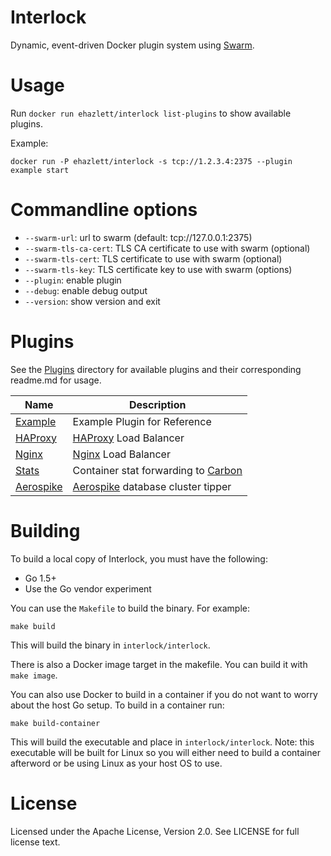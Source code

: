 # Interlock
Dynamic, event-driven Docker plugin system using [Swarm](https://github.com/docker/swarm).

# Usage
Run `docker run ehazlett/interlock list-plugins` to show available plugins.

Example:

`docker run -P ehazlett/interlock -s tcp://1.2.3.4:2375 --plugin example start`

# Commandline options

- `--swarm-url`: url to swarm (default: tcp://127.0.0.1:2375)
- `--swarm-tls-ca-cert`: TLS CA certificate to use with swarm (optional)
- `--swarm-tls-cert`: TLS certificate to use with swarm (optional)
- `--swarm-tls-key`: TLS certificate key to use with swarm (options)
- `--plugin`: enable plugin
- `--debug`: enable debug output
- `--version`: show version and exit

# Plugins
See the [Plugins](https://github.com/ehazlett/interlock/tree/master/plugins)
directory for available plugins and their corresponding readme.md for usage.

| Name | Description |
|-----|-----|
| [Example](https://github.com/ehazlett/interlock/tree/master/plugins/example) | Example Plugin for Reference|
| [HAProxy](https://github.com/ehazlett/interlock/tree/master/plugins/haproxy) | [HAProxy](http://www.haproxy.org/) Load Balancer |
| [Nginx](https://github.com/ehazlett/interlock/tree/master/plugins/nginx) | [Nginx](http://nginx.org) Load Balancer |
| [Stats](https://github.com/ehazlett/interlock/tree/master/plugins/stats) | Container stat forwarding to [Carbon](http://graphite.wikidot.com/carbon) |
| [Aerospike](https://github.com/aerospike/interlock/tree/master/plugins/aerospike) | [Aerospike](http://aerospike.com) database cluster tipper |

# Building
To build a local copy of Interlock, you must have the following:

- Go 1.5+
- Use the Go vendor experiment

You can use the `Makefile` to build the binary.  For example:

`make build`

This will build the binary in `interlock/interlock`.

There is also a Docker image target in the makefile.  You can build it with
`make image`.

You can also use Docker to build in a container if you do not want to worry
about the host Go setup.  To build in a container run:

`make build-container`

This will build the executable and place in `interlock/interlock`.  Note: this
executable will be built for Linux so you will either need to build a container
afterword or be using Linux as your host OS to use.

# License
Licensed under the Apache License, Version 2.0. See LICENSE for full license text.
